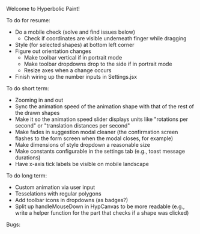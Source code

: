 Welcome to Hyperbolic Paint!

To do for resume:
- Do a mobile check (solve and find issues below)
  - Check if coordinates are visible underneath finger while dragging
- Style (for selected shapes) at bottom left corner
- Figure out orientation changes
  - Make toolbar vertical if in portrait mode
  - Make toolbar dropdowns drop to the side if in portrait mode
  - Resize axes when a change occurs
- Finish wiring up the number inputs in Settings.jsx

To do short term:
- Zooming in and out
- Sync the animation speed of the animation shape with that of the rest of the drawn shapes
- Make it so the animation speed slider displays units like "rotations per second" or "translation distances per second"
- Make fades in suggestion modal cleaner (the confirmation screen flashes to the form screen when the modal closes, for example)
- Make dimensions of style dropdown a reasonable size
- Make constants configurable in the settings tab (e.g., toast message durations)
- Have x-axis tick labels be visible on mobile landscape

To do long term:
- Custom animation via user input
- Tesselations with regular polygons
- Add toolbar icons in dropdowns (as badges?)
- Split up handleMouseDown in HypCanvas to be more readable (e.g., write a helper function for the part that checks if a shape was clicked)

Bugs: